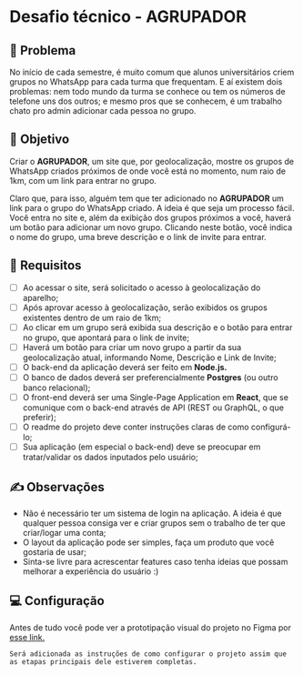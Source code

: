 # Desafio técnico - AGRUPADOR

## 🤔 Problema

No início de cada semestre, é muito comum que alunos universitários criem grupos no WhatsApp para cada turma que frequentam. E aí existem dois problemas: nem todo mundo da turma se conhece ou tem os números de telefone uns dos outros; e mesmo pros que se conhecem, é um trabalho chato pro admin adicionar cada pessoa no grupo.

## 🎯 Objetivo

Criar o **AGRUPADOR**, um site que, por geolocalização, mostre os grupos de WhatsApp criados próximos de onde você está no momento, num raio de 1km, com um link para entrar no grupo.

Claro que, para isso, alguém tem que ter adicionado no **AGRUPADOR** um link para o grupo do WhatsApp criado. A ideia é que seja um processo fácil. Você entra no site e, além da exibição dos grupos próximos a você, haverá um botão para adicionar um novo grupo. Clicando neste botão, você indica o nome do grupo, uma breve descrição e o link de invite para entrar.

## 📑 Requisitos

- [ ]  Ao acessar o site, será solicitado o acesso à geolocalização do aparelho;
- [ ]  Após aprovar acesso à geolocalização, serão exibidos os grupos existentes dentro de um raio de 1km;
- [ ]  Ao clicar em um grupo será exibida sua descrição e o botão para entrar no grupo, que apontará para o link de invite;
- [ ]  Haverá um botão para criar um novo grupo a partir da sua geolocalização atual, informando Nome, Descrição e Link de Invite;
- [ ]  O back-end da aplicação deverá ser feito em **Node.js.**
- [ ]  O banco de dados deverá ser preferencialmente **Postgres** (ou outro banco relacional);
- [ ]  O front-end deverá ser uma Single-Page Application em **React**, que se comunique com o back-end através de API (REST ou GraphQL, o que preferir);
- [ ]  O readme do projeto deve conter instruções claras de como configurá-lo;
- [ ]  Sua aplicação (em especial o back-end) deve se preocupar em tratar/validar os dados inputados pelo usuário;

## ✍️ Observações

- Não é necessário ter um sistema de login na aplicação. A ideia é que qualquer pessoa consiga ver e criar grupos sem o trabalho de ter que criar/logar uma conta;
- O layout da aplicação pode ser simples, faça um produto que você gostaria de usar;
- Sinta-se livre para acrescentar features caso tenha ideias que possam melhorar a experiência do usuário :)

## 💻 Configuração

Antes de tudo você pode ver a prototipação visual do projeto no Figma por [esse link.](https://www.figma.com/file/CIoLpOSaAcfqH2AZl9thpN/AGRUPADOR)

`Será adicionada as instruções de como configurar o projeto assim que as etapas principais dele estiverem completas.`